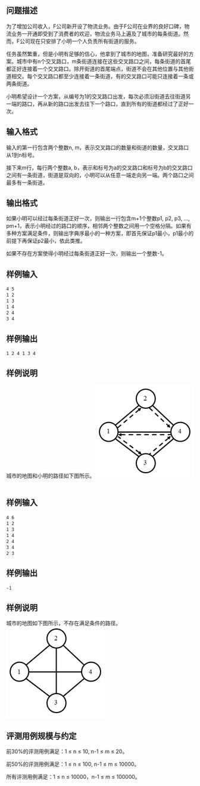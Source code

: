 

## 问题描述



为了增加公司收入，F公司新开设了物流业务。由于F公司在业界的良好口碑，物流业务一开通即受到了消费者的欢迎，物流业务马上遍及了城市的每条街道。然而，F公司现在只安排了小明一个人负责所有街道的服务。

任务虽然繁重，但是小明有足够的信心，他拿到了城市的地图，准备研究最好的方案。城市中有n个交叉路口，m条街道连接在这些交叉路口之间，每条街道的首尾都正好连接着一个交叉路口。除开街道的首尾端点，街道不会在其他位置与其他街道相交。每个交叉路口都至少连接着一条街道，有的交叉路口可能只连接着一条或两条街道。

小明希望设计一个方案，从编号为1的交叉路口出发，每次必须沿街道去往街道另一端的路口，再从新的路口出发去往下一个路口，直到所有的街道都经过了正好一次。



## 输入格式



输入的第一行包含两个整数n, m，表示交叉路口的数量和街道的数量，交叉路口从1到n标号。

接下来m行，每行两个整数a, b，表示和标号为a的交叉路口和标号为b的交叉路口之间有一条街道，街道是双向的，小明可以从任意一端走向另一端。两个路口之间最多有一条街道。



## 输出格式



如果小明可以经过每条街道正好一次，则输出一行包含m+1个整数p1, p2, p3, ..., pm+1，表示小明经过的路口的顺序，相邻两个整数之间用一个空格分隔。如果有多种方案满足条件，则输出字典序最小的一种方案，即首先保证p1最小，p1最小的前提下再保证p2最小，依此类推。

如果不存在方案使得小明经过每条街道正好一次，则输出一个整数-1。



## 样例输入
```
4 5
1 2
1 3
1 4
2 4
3 4
```
## 样例输出
```
1 2 4 1 3 4
```
## 样例说明

城市的地图和小明的路径如下图所示。
<img src="attachments/201512-4-1.png" width="261" height="249" alt="" />
&nbsp;

## 样例输入
```
4 6
1 2
1 3
1 4
2 4
3 4
2 3
```
## 样例输出
```
-1
```
## 样例说明

城市的地图如下图所示，不存在满足条件的路径。
<img src="attachments/201512-4-2.png" width="262" height="244" style="font-family: 宋体;" alt="" />

## 评测用例规模与约定

前30%的评测用例满足：1 &le; n &le; 10, n-1 &le; m &le; 20。

前50%的评测用例满足：1 &le; n &le; 100, n-1 &le; m &le; 10000。

所有评测用例满足：1 &le; n &le; 10000，n-1 &le; m &le; 100000。